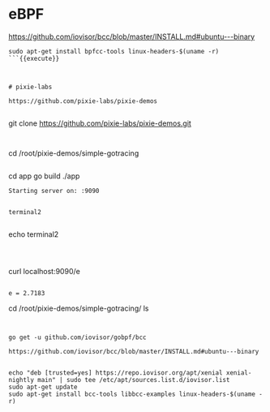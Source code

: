 # eBPF

https://github.com/iovisor/bcc/blob/master/INSTALL.md#ubuntu---binary




```
sudo apt-get install bpfcc-tools linux-headers-$(uname -r)
```{{execute}}



# pixie-labs

https://github.com/pixie-labs/pixie-demos


```
git clone https://github.com/pixie-labs/pixie-demos.git
```{{execute}}


```
cd /root/pixie-demos/simple-gotracing
```{{execute}}

```
 cd app
 go build
 ./app 
```{{execute}}
Starting server on: :9090


terminal2


```
echo terminal2
```{{execute T2}}



```
 curl localhost:9090/e
```{{execute T2}}

e = 2.7183

```
cd /root/pixie-demos/simple-gotracing/
ls
```{{execute T2}}


go get -u github.com/iovisor/gobpf/bcc

https://github.com/iovisor/bcc/blob/master/INSTALL.md#ubuntu---binary


echo "deb [trusted=yes] https://repo.iovisor.org/apt/xenial xenial-nightly main" | sudo tee /etc/apt/sources.list.d/iovisor.list
sudo apt-get update
sudo apt-get install bcc-tools libbcc-examples linux-headers-$(uname -r)

